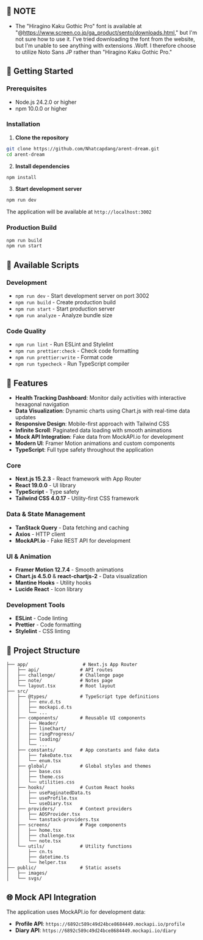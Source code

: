 ## 🚦 NOTE
- The "Hiragino Kaku Gothic Pro" font is available at "@https://www.screen.co.jp/ga_product/sento/downloads.html," but I'm not sure how to use it. I've tried downloading the font from the website, but I'm unable to see anything with extensions .Woff.
I therefore choose to utilize Noto Sans JP rather than "Hiragino Kaku Gothic Pro."

## 🚦 Getting Started

### Prerequisites
- Node.js 24.2.0 or higher
- npm 10.0.0 or higher

### Installation

1. **Clone the repository**
```bash
git clone https://github.com/Nhatcapdang/arent-dream.git
cd arent-dream
```

2. **Install dependencies**
```bash
npm install
```

3. **Start development server**
```bash
npm run dev
```

The application will be available at `http://localhost:3002`

### Production Build
```bash
npm run build
npm run start
```

## 📜 Available Scripts

### Development
- `npm run dev` - Start development server on port 3002
- `npm run build` - Create production build
- `npm run start` - Start production server
- `npm run analyze` - Analyze bundle size

### Code Quality
- `npm run lint` - Run ESLint and Stylelint
- `npm run prettier:check` - Check code formatting
- `npm run prettier:write` - Format code
- `npm run typecheck` - Run TypeScript compiler


## 🚀 Features

- **Health Tracking Dashboard**: Monitor daily activities with interactive hexagonal navigation
- **Data Visualization**: Dynamic charts using Chart.js with real-time data updates
- **Responsive Design**: Mobile-first approach with Tailwind CSS
- **Infinite Scroll**: Paginated data loading with smooth animations
- **Mock API Integration**: Fake data from MockAPI.io for development
- **Modern UI**: Framer Motion animations and custom components
- **TypeScript**: Full type safety throughout the application

### Core
- **Next.js 15.2.3** - React framework with App Router
- **React 19.0.0** - UI library
- **TypeScript** - Type safety
- **Tailwind CSS 4.0.17** - Utility-first CSS framework

### Data & State Management
- **TanStack Query** - Data fetching and caching
- **Axios** - HTTP client
- **MockAPI.io** - Fake REST API for development

### UI & Animation
- **Framer Motion 12.7.4** - Smooth animations
- **Chart.js 4.5.0** & **react-chartjs-2** - Data visualization
- **Mantine Hooks** - Utility hooks
- **Lucide React** - Icon library

### Development Tools
- **ESLint** - Code linting
- **Prettier** - Code formatting
- **Stylelint** - CSS linting


## 📁 Project Structure

```
├── app/                    # Next.js App Router
│   ├── api/               # API routes
│   ├── challenge/         # Challenge page
│   ├── note/              # Notes page
│   └── layout.tsx         # Root layout
├── src/
│   ├── @types/            # TypeScript type definitions
│   │   ├── env.d.ts
│   │   ├── mockapi.d.ts
│   │   └── ...
│   ├── components/        # Reusable UI components
│   │   ├── Header/
│   │   ├── lineChart/
│   │   ├── ringProgress/
│   │   ├── loading/
│   │   └── ...
│   ├── constants/         # App constants and fake data
│   │   ├── fakeDate.tsx
│   │   └── enum.tsx
│   ├── global/            # Global styles and themes
│   │   ├── base.css
│   │   ├── theme.css
│   │   └── utilities.css
│   ├── hooks/             # Custom React hooks
│   │   ├── usePaginatedData.ts
│   │   ├── useProfile.tsx
│   │   └── useDiary.tsx
│   ├── providers/         # Context providers
│   │   ├── AOSProvider.tsx
│   │   └── tanstack-providers.tsx
│   ├── screens/           # Page components
│   │   ├── home.tsx
│   │   ├── challenge.tsx
│   │   └── note.tsx
│   └── utils/             # Utility functions
│       ├── cn.ts
│       ├── datetime.ts
│       └── helper.tsx
├── public/                # Static assets
│   ├── images/
│   └── svgs/

```

## 🌐 Mock API Integration

The application uses MockAPI.io for development data:

- **Profile API**: `https://6892c589c49d24bce8684449.mockapi.io/profile`
- **Diary API**: `https://6892c589c49d24bce8684449.mockapi.io/diary`